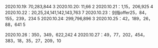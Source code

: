 2020.10.19: 70,283,844  3
2020.10.20: 11,66   2
2020.10.21：1,15，206,925   4
2020.10.22：20,25,24,141,142,143,763   7
2020.10.23：剑指offer25，84，155，239，234   5
2020.10.24: 299,796,896   3
2020.10.25：42，189，26，88，641   5

2020.10.26：350，349，622,242    4
2020.10.27：49，77，202，454，383，18，35，27，209，10
